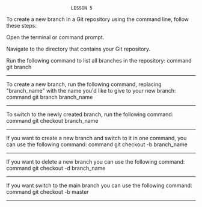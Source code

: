                             LESSON 5
To create a new branch in a Git repository using the command line, follow these steps:

Open the terminal or command prompt.

Navigate to the directory that contains your Git repository.

Run the following command to list all branches in the repository:
                    command
git branch
_______________________________________________________________________

To create a new branch, run the following command, replacing "branch_name" with the name you'd like to give to your new branch:
            command 
git branch branch_name
______________________________________________________________________________

To switch to the newly created branch, run the following command:
            command 
git checkout branch_name
___________________________________________________________________________________

If you want to create a new branch and switch to it in one command, you can use the following command:
                command
git checkout -b branch_name

______________________________________________________________________________

If you want to delete a new branch  you can use the following command:
                command
git checkout -d branch_name

______________________________________________________________________________

If you want switch to the main branch you can use the following command:
            command 
git checkout -b master

__________________________________________________________________________________
